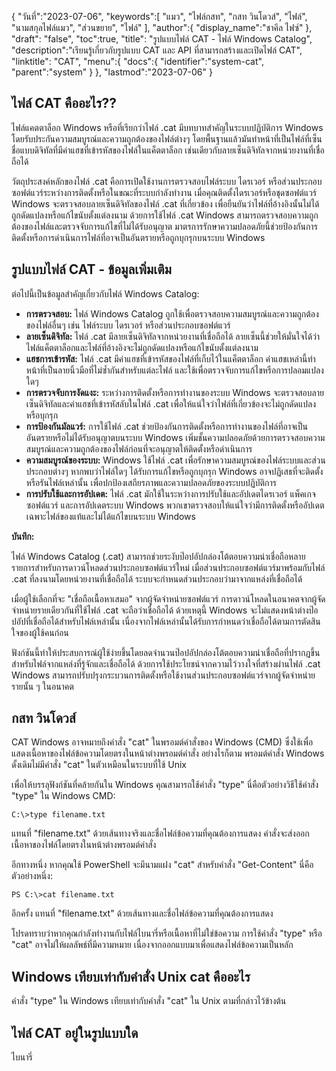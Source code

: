 {
"วันที่":"2023-07-06",
   "keywords":[
"แมว",
"ไฟล์กสท",
"กสท วินโดวส์",
"ไฟล์",
"นามสกุลไฟล์แมว",
"ส่วนขยาย",
"ไฟล์"
],
   "author":{
"display_name":"ชาคีล ไฟซ์"
},
"draft": "false",
"toc":true,
"title": "รูปแบบไฟล์ CAT - ไฟล์ Windows Catalog",
   "description":"เรียนรู้เกี่ยวกับรูปแบบ CAT และ API ที่สามารถสร้างและเปิดไฟล์ CAT",
"linktitle": "CAT",
   "menu":{
      "docs":{
         "identifier":"system-cat",
         "parent":"system"
}
},
"lastmod":"2023-07-06"
}

## ไฟล์ CAT คืออะไร??

ไฟล์แคตตาล็อก Windows หรือที่เรียกว่าไฟล์ .cat มีบทบาทสำคัญในระบบปฏิบัติการ Windows โดยรับประกันความสมบูรณ์และความถูกต้องของไฟล์ต่างๆ โดยพื้นฐานแล้วมันทำหน้าที่เป็นไฟล์ที่เซ็นชื่อแบบดิจิทัลที่มีค่าแฮชที่เข้ารหัสของไฟล์ในแค็ตตาล็อก เช่นเดียวกับลายเซ็นดิจิทัลจากหน่วยงานที่เชื่อถือได้

วัตถุประสงค์หลักของไฟล์ .cat คือการเปิดใช้งานการตรวจสอบไฟล์ระบบ ไดรเวอร์ หรือส่วนประกอบซอฟต์แวร์ระหว่างการติดตั้งหรือในขณะที่ระบบกำลังทำงาน เมื่อคุณติดตั้งไดรเวอร์หรือชุดซอฟต์แวร์ Windows จะตรวจสอบลายเซ็นดิจิทัลของไฟล์ .cat ที่เกี่ยวข้อง เพื่อยืนยันว่าไฟล์ที่อ้างอิงนั้นไม่ได้ถูกดัดแปลงหรือแก้ไขนับตั้งแต่ลงนาม ด้วยการใช้ไฟล์ .cat Windows สามารถตรวจสอบความถูกต้องของไฟล์และตรวจจับการแก้ไขที่ไม่ได้รับอนุญาต มาตรการรักษาความปลอดภัยนี้ช่วยป้องกันการติดตั้งหรือการดำเนินการไฟล์ที่อาจเป็นอันตรายหรือถูกบุกรุกบนระบบ Windows

## รูปแบบไฟล์ CAT - ข้อมูลเพิ่มเติม

ต่อไปนี้เป็นข้อมูลสำคัญเกี่ยวกับไฟล์ Windows Catalog:

- **การตรวจสอบ:** ไฟล์ Windows Catalog ถูกใช้เพื่อตรวจสอบความสมบูรณ์และความถูกต้องของไฟล์อื่นๆ เช่น ไฟล์ระบบ ไดรเวอร์ หรือส่วนประกอบซอฟต์แวร์
- **ลายเซ็นดิจิทัล:** ไฟล์ .cat มีลายเซ็นดิจิทัลจากหน่วยงานที่เชื่อถือได้ ลายเซ็นนี้ช่วยให้มั่นใจได้ว่าไฟล์แค็ตตาล็อกและไฟล์ที่อ้างอิงจะไม่ถูกดัดแปลงหรือแก้ไขนับตั้งแต่ลงนาม
- **แฮชการเข้ารหัส:** ไฟล์ .cat มีค่าแฮชที่เข้ารหัสของไฟล์ที่เก็บไว้ในแค็ตตาล็อก ค่าแฮชเหล่านี้ทำหน้าที่เป็นลายนิ้วมือที่ไม่ซ้ำกันสำหรับแต่ละไฟล์ และใช้เพื่อตรวจจับการแก้ไขหรือการปลอมแปลงใดๆ
- **การตรวจจับการงัดแงะ:** ระหว่างการติดตั้งหรือการทำงานของระบบ Windows จะตรวจสอบลายเซ็นดิจิทัลและค่าแฮชที่เข้ารหัสลับในไฟล์ .cat เพื่อให้แน่ใจว่าไฟล์ที่เกี่ยวข้องจะไม่ถูกดัดแปลงหรือบุกรุก
- **การป้องกันมัลแวร์:** การใช้ไฟล์ .cat ช่วยป้องกันการติดตั้งหรือการทำงานของไฟล์ที่อาจเป็นอันตรายหรือไม่ได้รับอนุญาตบนระบบ Windows เพิ่มชั้นความปลอดภัยด้วยการตรวจสอบความสมบูรณ์และความถูกต้องของไฟล์ก่อนที่จะอนุญาตให้ติดตั้งหรือดำเนินการ
- **ความสมบูรณ์ของระบบ:** Windows ใช้ไฟล์ .cat เพื่อรักษาความสมบูรณ์ของไฟล์ระบบและส่วนประกอบต่างๆ หากพบว่าไฟล์ใดๆ ได้รับการแก้ไขหรือถูกบุกรุก Windows อาจปฏิเสธที่จะติดตั้งหรือรันไฟล์เหล่านั้น เพื่อปกป้องเสถียรภาพและความปลอดภัยของระบบปฏิบัติการ
- **การปรับใช้และการอัปเดต:** ไฟล์ .cat มักใช้ในระหว่างการปรับใช้และอัปเดตไดรเวอร์ แพ็คเกจซอฟต์แวร์ และการอัปเดตระบบ Windows พวกเขาตรวจสอบให้แน่ใจว่ามีการติดตั้งหรืออัปเดตเฉพาะไฟล์ของแท้และไม่ได้แก้ไขบนระบบ Windows

**บันทึก:**

ไฟล์ Windows Catalog (.cat) สามารถช่วยระงับป๊อปอัปกล่องโต้ตอบความน่าเชื่อถือหลายรายการสำหรับการดาวน์โหลดส่วนประกอบซอฟต์แวร์ใหม่ เมื่อส่วนประกอบซอฟต์แวร์มาพร้อมกับไฟล์ .cat ที่ลงนามโดยหน่วยงานที่เชื่อถือได้ ระบบจะกำหนดส่วนประกอบว่ามาจากแหล่งที่เชื่อถือได้

เมื่อผู้ใช้เลือกที่จะ "เชื่อถือเนื้อหาเสมอ" จากผู้จัดจำหน่ายซอฟต์แวร์ การดาวน์โหลดในอนาคตจากผู้จัดจำหน่ายรายเดียวกันที่ใช้ไฟล์ .cat จะถือว่าเชื่อถือได้ ด้วยเหตุนี้ Windows จะไม่แสดงหน้าต่างป๊อปอัปที่เชื่อถือได้สำหรับไฟล์เหล่านั้น เนื่องจากไฟล์เหล่านั้นได้รับการกำหนดว่าเชื่อถือได้ตามการตัดสินใจของผู้ใช้คนก่อน

ฟังก์ชันนี้ทำให้ประสบการณ์ผู้ใช้ง่ายขึ้นโดยลดจำนวนป๊อปอัปกล่องโต้ตอบความน่าเชื่อถือที่ปรากฏขึ้นสำหรับไฟล์จากแหล่งที่รู้จักและเชื่อถือได้ ด้วยการใช้ประโยชน์จากความไว้วางใจที่สร้างผ่านไฟล์ .cat Windows สามารถปรับปรุงกระบวนการติดตั้งหรือใช้งานส่วนประกอบซอฟต์แวร์จากผู้จัดจำหน่ายรายนั้น ๆ ในอนาคต

## กสท วินโดวส์

CAT Windows อาจหมายถึงคำสั่ง "cat" ในพรอมต์คำสั่งของ Windows (CMD) ซึ่งใช้เพื่อแสดงเนื้อหาของไฟล์ข้อความโดยตรงในหน้าต่างพรอมต์คำสั่ง อย่างไรก็ตาม พรอมต์คำสั่ง Windows ดั้งเดิมไม่มีคำสั่ง "cat" ในตัวเหมือนในระบบที่ใช้ Unix

เพื่อให้บรรลุฟังก์ชันที่คล้ายกันใน Windows คุณสามารถใช้คำสั่ง "type" นี่คือตัวอย่างวิธีใช้คำสั่ง "type" ใน Windows CMD:

```
C:\>type filename.txt
```

แทนที่ "filename.txt" ด้วยเส้นทางจริงและชื่อไฟล์ข้อความที่คุณต้องการแสดง คำสั่งจะส่งออกเนื้อหาของไฟล์โดยตรงในหน้าต่างพรอมต์คำสั่ง

อีกทางหนึ่ง หากคุณใช้ PowerShell จะมีนามแฝง "cat" สำหรับคำสั่ง "Get-Content" นี่คือตัวอย่างหนึ่ง:

```
PS C:\>cat filename.txt
```

อีกครั้ง แทนที่ "filename.txt" ด้วยเส้นทางและชื่อไฟล์ข้อความที่คุณต้องการแสดง

โปรดทราบว่าหากคุณกำลังทำงานกับไฟล์ไบนารี่หรือเนื้อหาที่ไม่ใช่ข้อความ การใช้คำสั่ง "type" หรือ "cat" อาจไม่ให้ผลลัพธ์ที่มีความหมาย เนื่องจากออกแบบมาเพื่อแสดงไฟล์ข้อความเป็นหลัก

## Windows เทียบเท่ากับคำสั่ง Unix cat คืออะไร

คำสั่ง "type" ใน Windows เทียบเท่ากับคำสั่ง "cat" ใน Unix ตามที่กล่าวไว้ข้างต้น

## ไฟล์ CAT อยู่ในรูปแบบใด

ไบนารี่


